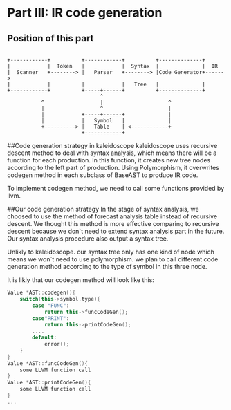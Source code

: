 # Part III: IR code generation

## Position of this part

```ascii

+------------+          +------------+          +--------------+
|            |  Token   |            |  Syntax  |              |  IR
|  Scanner   +--------> |   Parser   +--------> |Code Generator+------>
|            |          |            |   Tree   |              |
+------------+          +-----+------+          +--------------+
                              ^
           ^                  |                     ^
           |                  ^                     |
           |            +-----+------+              |
           |            |   Symbol   |              |
           +----------> |   Table    | <------------+
                        +------------+

```

##Code generation strategy in kaleidoscope
kaleidoscope uses recursive descent method to deal with syntax analysis, 
which means there will be a function for each production. 
In this function, it creates new tree nodes according to the left part of production.
Using Polymorphism, it overwrites codegen method in each subclass of BaseAST to produce IR code.

To implement codegen method, we need to call some functions provided by llvm.

##Our code generation strategy
In the stage of syntax analysis, we choosed to use the method of forecast analysis 
table instead of recursive descent. We thought this method is more effective comparing 
to recursive descent because we don`t need to extend syntax analysis part in the future. 
Our syntax analysis procedure also output a syntax tree.

Unlikly to kaleidoscope. our syntax tree only has one kind of node which means we 
won`t need to use polymorphism. we plan to call different code generation method 
according to the type of symbol in this three node.

It is likly that our codegen method will look like this:

```cpp
Value *AST::codegen(){
	switch(this->symbol.type){
		case "FUNC":
			return this->funcCodeGen();
		case"PRINT":
			return this->printCodeGen();
		....
		default:
			error();
	}
}
Value *AST::funcCodeGen(){
	some LLVM function call
}
Value *AST::printCodeGen(){
	some LLVM function call
}
...
```